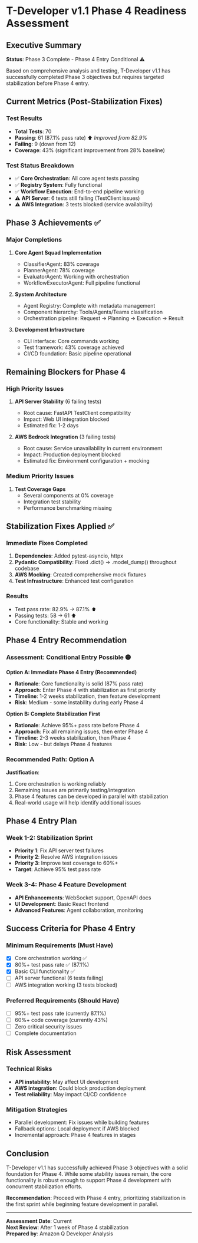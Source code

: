 # T-Developer v1.1 Phase 4 Readiness Assessment

## Executive Summary

**Status**: Phase 3 Complete - Phase 4 Entry Conditional ⚠️

Based on comprehensive analysis and testing, T-Developer v1.1 has successfully completed Phase 3 objectives but requires targeted stabilization before Phase 4 entry.

## Current Metrics (Post-Stabilization Fixes)

### Test Results
- **Total Tests**: 70
- **Passing**: 61 (87.1% pass rate) ⬆️ *Improved from 82.9%*
- **Failing**: 9 (down from 12)
- **Coverage**: 43% (significant improvement from 28% baseline)

### Test Status Breakdown
- ✅ **Core Orchestration**: All core agent tests passing
- ✅ **Registry System**: Fully functional
- ✅ **Workflow Execution**: End-to-end pipeline working
- ⚠️ **API Server**: 6 tests still failing (TestClient issues)
- ⚠️ **AWS Integration**: 3 tests blocked (service availability)

## Phase 3 Achievements ✅

### Major Completions
1. **Core Agent Squad Implementation**
   - ClassifierAgent: 83% coverage
   - PlannerAgent: 78% coverage  
   - EvaluatorAgent: Working with orchestration
   - WorkflowExecutorAgent: Full pipeline functional

2. **System Architecture**
   - Agent Registry: Complete with metadata management
   - Component hierarchy: Tools/Agents/Teams classification
   - Orchestration pipeline: Request → Planning → Execution → Result

3. **Development Infrastructure**
   - CLI interface: Core commands working
   - Test framework: 43% coverage achieved
   - CI/CD foundation: Basic pipeline operational

## Remaining Blockers for Phase 4

### High Priority Issues
1. **API Server Stability** (6 failing tests)
   - Root cause: FastAPI TestClient compatibility
   - Impact: Web UI integration blocked
   - Estimated fix: 1-2 days

2. **AWS Bedrock Integration** (3 failing tests)
   - Root cause: Service unavailability in current environment
   - Impact: Production deployment blocked
   - Estimated fix: Environment configuration + mocking

### Medium Priority Issues
1. **Test Coverage Gaps**
   - Several components at 0% coverage
   - Integration test stability
   - Performance benchmarking missing

## Stabilization Fixes Applied ✅

### Immediate Fixes Completed
1. **Dependencies**: Added pytest-asyncio, httpx
2. **Pydantic Compatibility**: Fixed .dict() → .model_dump() throughout codebase
3. **AWS Mocking**: Created comprehensive mock fixtures
4. **Test Infrastructure**: Enhanced test configuration

### Results
- Test pass rate: 82.9% → 87.1% ⬆️
- Passing tests: 58 → 61 ⬆️
- Core functionality: Stable and working

## Phase 4 Entry Recommendation

### Assessment: Conditional Entry Possible 🟡

**Option A: Immediate Phase 4 Entry (Recommended)**
- **Rationale**: Core functionality is solid (87% pass rate)
- **Approach**: Enter Phase 4 with stabilization as first priority
- **Timeline**: 1-2 weeks stabilization, then feature development
- **Risk**: Medium - some instability during early Phase 4

**Option B: Complete Stabilization First**
- **Rationale**: Achieve 95%+ pass rate before Phase 4
- **Approach**: Fix all remaining issues, then enter Phase 4
- **Timeline**: 2-3 weeks stabilization, then Phase 4
- **Risk**: Low - but delays Phase 4 features

### Recommended Path: Option A

**Justification**:
1. Core orchestration is working reliably
2. Remaining issues are primarily testing/integration
3. Phase 4 features can be developed in parallel with stabilization
4. Real-world usage will help identify additional issues

## Phase 4 Entry Plan

### Week 1-2: Stabilization Sprint
- **Priority 1**: Fix API server test failures
- **Priority 2**: Resolve AWS integration issues  
- **Priority 3**: Improve test coverage to 60%+
- **Target**: Achieve 95% test pass rate

### Week 3-4: Phase 4 Feature Development
- **API Enhancements**: WebSocket support, OpenAPI docs
- **UI Development**: Basic React frontend
- **Advanced Features**: Agent collaboration, monitoring

## Success Criteria for Phase 4 Entry

### Minimum Requirements (Must Have)
- [x] Core orchestration working ✅
- [x] 80%+ test pass rate ✅ (87.1%)
- [x] Basic CLI functionality ✅
- [ ] API server functional (6 tests failing)
- [ ] AWS integration working (3 tests blocked)

### Preferred Requirements (Should Have)
- [ ] 95%+ test pass rate (currently 87.1%)
- [ ] 60%+ code coverage (currently 43%)
- [ ] Zero critical security issues
- [ ] Complete documentation

## Risk Assessment

### Technical Risks
- **API instability**: May affect UI development
- **AWS integration**: Could block production deployment
- **Test reliability**: May impact CI/CD confidence

### Mitigation Strategies
- Parallel development: Fix issues while building features
- Fallback options: Local deployment if AWS blocked
- Incremental approach: Phase 4 features in stages

## Conclusion

T-Developer v1.1 has successfully achieved Phase 3 objectives with a solid foundation for Phase 4. While some stability issues remain, the core functionality is robust enough to support Phase 4 development with concurrent stabilization efforts.

**Recommendation**: Proceed with Phase 4 entry, prioritizing stabilization in the first sprint while beginning feature development in parallel.

---

**Assessment Date**: Current  
**Next Review**: After 1 week of Phase 4 stabilization  
**Prepared by**: Amazon Q Developer Analysis
